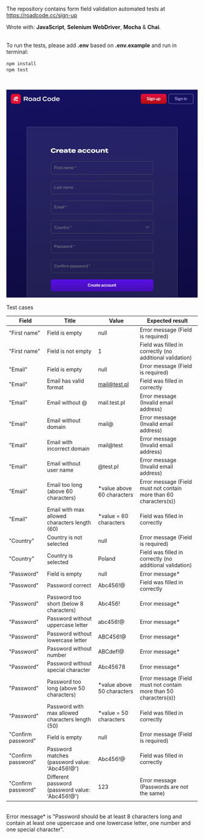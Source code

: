 The repository contains form field validation automated tests at https://roadcode.cc/sign-up

Wrote with:  **JavaScript**, **Selenium WebDriver**, **Mocha** & **Chai**.
<br /><br />
 
To run the tests, please add **.env** based on **.env.example** and run in terminal:
```
npm install
npm test
```
 <br />

![Screenshot of testing the user registration form](https://github.com/MichalakMarta/Road-Code/blob/main/SignUpScreenshot.png?raw=true)
 <br />

Test cases

| Field       | Title | Value           | Expected result  |
| ------------- |-------------| -----|-----|
| "First name"      | Field is empty | null | Error message (Field is required)|
| "First name"   |Field is not empty | 1      |   Field was filled in correctly (no additional validation) |
| "Email" | Field is empty | null      |Error message (Field is required) | Error message (Field is required)   |
| "Email" |   Email has valid format | mail@test.pl  |  Field was filled in correctly   |
| "Email" |    Email without @ |mail.test.pl   |  Error message (Invalid email address)   |
| "Email" |    Email without domain |mail@   | Error message (Invalid email address)  |
| "Email" |    Email with incorrect domain |mail@test   | Error message (Invalid email address)  |
| "Email" |    Email without user name |@test.pl   | Error message (Invalid email address)  |
| "Email" |    Email too long (above 60 characters) | *value above 60 characters   | Error message (Field must not contain more than 60 characters(s))  |
| "Email" |    Email with max allowed characters length (60) |*value = 60 characters   |  Field was filled in correctly  |
| "Country" |   Country is not selected | null   | Error message (Field is required)  |
| "Country" |   Country is selected | Poland   | Field was filled in correctly (no additional validation)  |
| "Password" |   Field is empty | null   | Error message*  |
| "Password" |   Password correct | Abc456!@   | Field was filled in correctly  |
| "Password" |   Password too short (below 8 characters) | Abc456!   |Error message*  |
| "Password" |   Password without uppercase letter |abc456!@  |Error message*  |
| "Password" |   Password without lowercase letter |ABC456!@  |Error message*  |
| "Password" |   Password without number |ABCdef!@  |Error message*  |
| "Password" |   Password without special character |Abc45678  |Error message*  |
| "Password" |   Password too long (above 50 characters) |*value above 50 characters  |Error message (Field must not contain more than 50 characters(s))  |
| "Password" |  Password with max allowed characters length (50) |*value = 50 characters  |Field was filled in correctly  |
| "Confirm password" |  Field is empty |null  |Error message (Field is required)  |
| "Confirm password" |  Password matches (password value: 'Abc456!@') |Abc456!@  |Field was filled in correctly  |
| "Confirm password" |  Different password (password value: 'Abc456!@') |123  |Error message (Passwords are not the same) |

 <br />
Error message* is "Password should be at least 8 characters long and contain at least one uppercase and one lowercase letter, one number and one special character".



